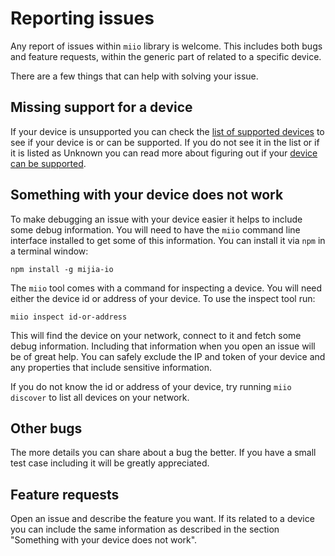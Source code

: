 # Reporting issues

Any report of issues within `miio` library is welcome. This includes both
bugs and feature requests, within the generic part of related to a specific
device.

There are a few things that can help with solving your issue.

## Missing support for a device

If your device is unsupported you can check the [list of supported devices](devices/README.md)
to see if your device is or can be supported. If you do not see it in the list
or if it is listed as Unknown you can read more about figuring out if your
[device can be supported](missing-devices.md).

## Something with your device does not work

To make debugging an issue with your device easier it helps to include some
debug information. You will need to have the `miio` command line interface
installed to get some of this information. You can install it via `npm` in a
terminal window:

`npm install -g mijia-io`

The `miio` tool comes with a command for inspecting a device. You will need
either the device id or address of your device. To use the inspect tool run:

`miio inspect id-or-address`

This will find the device on your network, connect to it and fetch some debug
information. Including that information when you open an issue will be of great
help. You can safely exclude the IP and token of your device and any properties
that include sensitive information.

If you do not know the id or address of your device, try running `miio discover`
to list all devices on your network.

## Other bugs

The more details you can share about a bug the better. If you have a small
test case including it will be greatly appreciated.

## Feature requests

Open an issue and describe the feature you want. If its related to a device
you can include the same information as described in the section
"Something with your device does not work".
